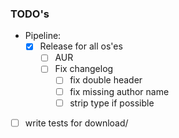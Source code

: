### TODO's

- Pipeline:
  - [x] Release for all os'es
    - [ ] AUR
    - [ ] Fix changelog
      - [ ] fix double header
      - [ ] fix missing author name
      - [ ] strip type if possible
- [ ] write tests for download/
